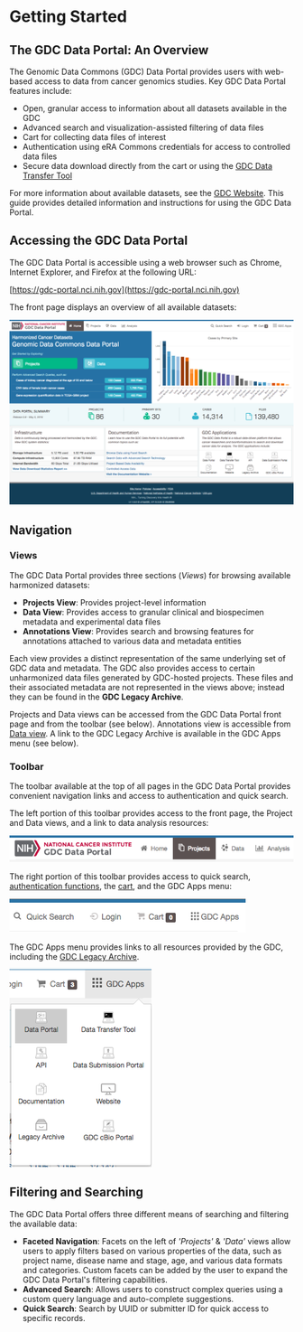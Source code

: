 # Getting Started

## The GDC Data Portal: An Overview

The Genomic Data Commons (GDC) Data Portal provides users with web-based access to data from cancer genomics studies. Key GDC Data Portal features include:

*   Open, granular access to information about all datasets available in the GDC
*   Advanced search and visualization-assisted filtering of data files
*   Cart for collecting data files of interest
*   Authentication using eRA Commons credentials for access to controlled data files
*   Secure data download directly from the cart or using the [GDC Data Transfer Tool](https://gdc.cancer.gov/access-data/gdc-data-transfer-tool)

For more information about available datasets, see the [GDC Website](https://gdc.cancer.gov/about-data). This guide provides detailed information and instructions for using the GDC Data Portal.

## Accessing the GDC Data Portal

The GDC Data Portal is accessible using a web browser such as Chrome, Internet Explorer, and Firefox at the following URL:

[https://gdc-portal.nci.nih.gov](https://gdc-portal.nci.nih.gov)

The front page displays an overview of all available datasets:

[![GDC Data Portal Homepage](images/gdc-data-portal-homepage.png "GDC Data Portal Homepage")](images/gdc-data-portal-homepage.png "Click to see the full image.")


## Navigation

### Views

The GDC Data Portal provides three sections (*Views*) for browsing available harmonized datasets:

* __Projects View__: Provides project-level information
* __Data View__: Provides access to granular clinical and biospecimen metadata and experimental data files
* __Annotations View__: Provides search and browsing features for annotations attached to various data and metadata entities

Each view provides a distinct representation of the same underlying set of GDC data and metadata. The GDC also provides access to certain unharmonized data files generated by GDC-hosted projects. These files and their associated metadata are not represented in the views above; instead they can be found in the __GDC Legacy Archive__.

Projects and Data views can be accessed from the GDC Data Portal front page and from the toolbar (see below). Annotations view is accessible from [Data view](Data.md). A link to the GDC Legacy Archive is available in the GDC Apps menu (see below).

### Toolbar

The toolbar available at the top of all pages in the GDC Data Portal provides convenient navigation links and access to authentication and quick search.

The left portion of this toolbar provides access to the front page, the Project and Data views, and a link to data analysis resources:

[![GDC Data Portal Toolbar (Left)](images/gdc-data-portal-top-menu-bar-left.png)](images/gdc-data-portal-top-menu-bar-left.png "Click to see the full image.")


The right portion of this toolbar provides access to quick search, [authentication functions](Authentication.md), the [cart](Cart.md), and the GDC Apps menu:

[![GDC Data Portal Toolbar (Left)](images/gdc-data-portal-top-menu-bar-right.png)](images/gdc-data-portal-top-menu-bar-right.png "Click to see the full image.")

The GDC Apps menu provides links to all resources provided by the GDC, including the [GDC Legacy Archive](Legacy_Archive.md).

[![GDC Apps](images/gdc-data-portal-gdc-apps.png)](images/gdc-data-portal-gdc-apps.png "Click to see the full image.")


## Filtering and Searching

The GDC Data Portal offers three different means of searching and filtering the available data:

* __Faceted Navigation__: Facets on the left of _'Projects'_ & _'Data'_ views allow users to apply filters based on various properties of the data, such as project name, disease name and stage, age, and various data formats and categories. Custom facets can be added by the user to expand the GDC Data Portal's filtering capabilities.
* __Advanced Search__: Allows users to construct complex queries using a custom query language and auto-complete suggestions.
* __Quick Search__: Search by UUID or submitter ID for quick access to specific records.
